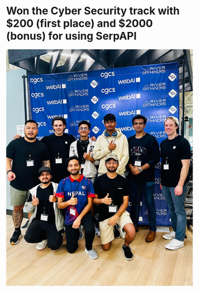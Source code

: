 # Won the Cyber Security track with $200 (first place) and $2000 (bonus) for using SerpAPI 
![Winning Photo](win.jpg)
